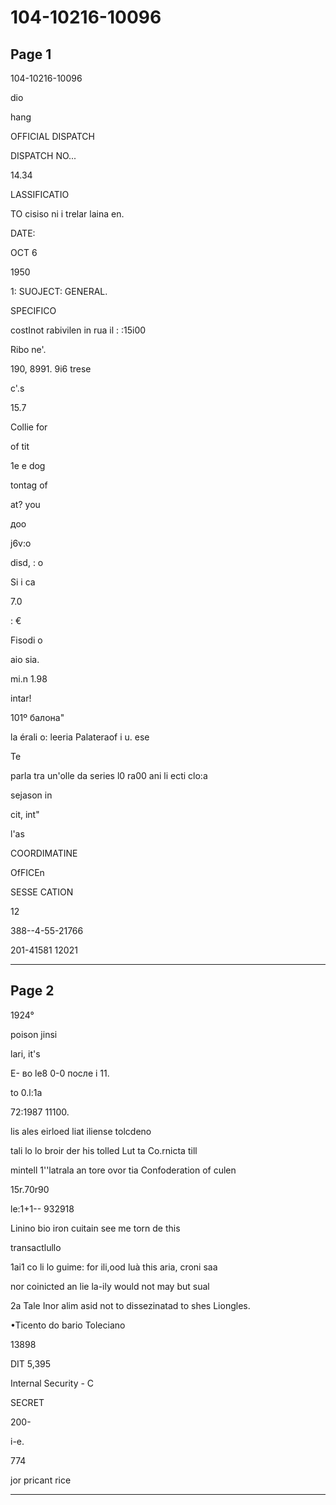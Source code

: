 # 104-10216-10096

## Page 1

104-10216-10096

dio

hang

OFFICIAL DISPATCH

DISPATCH NO...

14.34

LASSIFICATIO

TO cisiso ni i trelar laina en.

DATE:

ОСТ 6

1950

1: SUOJECT: GENERAL.

SPECIFICO

costInot rabivilen in rua il : :15i00

Ribo ne'.

190, 8991. 9i6 trese

c'.s

15.7

Collie for

of tit

1e e dog

tontag of

at? you

доо

j6v:o

disd, : o

Si i ca

7.0

: €

Fisodi o

aio sia.

mi.n 1.98

intar!

101º балона"

la érali o: leeria Palateraof i u. ese

Te

parla tra un'olle da series l0 ra00 ani li ecti clo:a

sejason in

cit, int"

l'as

COORDIMATINE

OfFICEn

SESSE CATION

12

388--4-55-21766

201-41581 12021

---

## Page 2

1924°

poison jinsi

lari, it's

E- во le8 0-0 после і 11.

to 0.l:1a

72:1987 11100.

lis ales eirloed liat iliense tolcdeno

tali lo lo broir der his tolled Lut ta Co.rnicta till

mintell 1''latrala an tore ovor tia Confoderation of culen

15r.70r90

le:1+1-- 932918

Linino bio iron cuitain see me torn de this

transactlullo

1ai1 co li lo guime: for ili,ood luà this aria, croni saa

nor coinicted an lie la-ily would not may but sual

2a Tale Inor alim asid not to dissezinatad to shes Liongles.

•Ticento do bario Toleciano

13898

DIT 5,395

Internal Security - C

SECRET

200-

i-e.

774

jor pricant rice

---

